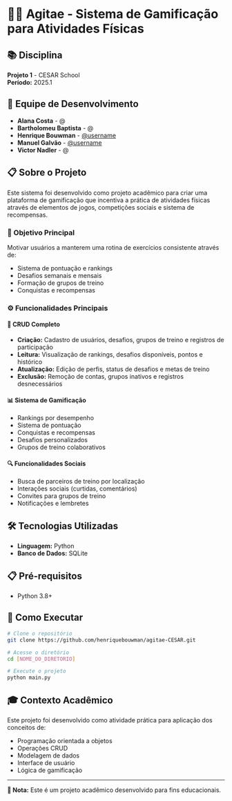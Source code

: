 # 🏃‍♂️ Agitae - Sistema de Gamificação para Atividades Físicas

## 📚 Disciplina
**Projeto 1** - CESAR School  
**Período:** 2025.1

## 👥 Equipe de Desenvolvimento
- **Alana Costa** - @
- **Bartholomeu Baptista** - @
- **Henrique Bouwman** - [@username](https://github.com/henriquebouwman)
- **Manuel Galvão** - [@username](https://github.com/manuelfgalvao)
- **Victor Nadler** - @

## 📋 Sobre o Projeto

Este sistema foi desenvolvido como projeto acadêmico para criar uma plataforma de gamificação que incentiva a prática de atividades físicas através de elementos de jogos, competições sociais e sistema de recompensas.

### 🎯 Objetivo Principal
Motivar usuários a manterem uma rotina de exercícios consistente através de:
- Sistema de pontuação e rankings
- Desafios semanais e mensais
- Formação de grupos de treino
- Conquistas e recompensas

### ⚙️ Funcionalidades Principais

#### 🔧 **CRUD Completo**
- **Criação:** Cadastro de usuários, desafios, grupos de treino e registros de participação
- **Leitura:** Visualização de rankings, desafios disponíveis, pontos e histórico
- **Atualização:** Edição de perfis, status de desafios e metas de treino
- **Exclusão:** Remoção de contas, grupos inativos e registros desnecessários

#### 📊 **Sistema de Gamificação**
- Rankings por desempenho
- Sistema de pontuação
- Conquistas e recompensas
- Desafios personalizados
- Grupos de treino colaborativos

#### 🔍 **Funcionalidades Sociais**
- Busca de parceiros de treino por localização
- Interações sociais (curtidas, comentários)
- Convites para grupos de treino
- Notificações e lembretes

## 🛠️ Tecnologias Utilizadas
- **Linguagem:** Python
- **Banco de Dados:** SQLite

## 📋 Pré-requisitos
- Python 3.8+

## 🚀 Como Executar

```bash
# Clone o repositório
git clone https://github.com/henriquebouwman/agitae-CESAR.git

# Acesse o diretório
cd [NOME_DO_DIRETORIO]

# Execute o projeto
python main.py
```

## 🎓 Contexto Acadêmico
Este projeto foi desenvolvido como atividade prática para aplicação dos conceitos de:
- Programação orientada a objetos
- Operações CRUD
- Modelagem de dados
- Interface de usuário
- Lógica de gamificação

---

**📝 Nota:** Este é um projeto acadêmico desenvolvido para fins educacionais.
